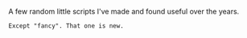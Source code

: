 A few random little scripts I've made and found useful over the years.

    Except "fancy". That one is new.
